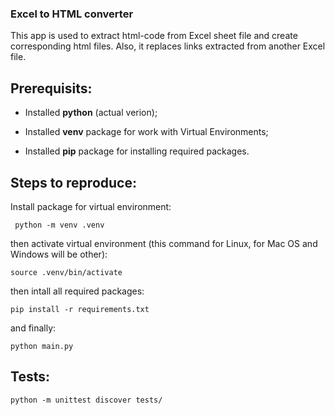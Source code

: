 ### Excel to HTML converter

This app is used to extract html-code from Excel sheet file and create corresponding html files. Also, it replaces links extracted from another Excel file.


## Prerequisits:

- Installed __python__ (actual verion);

- Installed __venv__ package for work with Virtual Environments;

- Installed __pip__ package for installing required packages.


## Steps to reproduce:
Install package for virtual environment:

`` python -m venv .venv``

then activate virtual environment (this command for Linux, for Mac OS and Windows will be other):

`` source .venv/bin/activate `` 

then intall all required packages:

`` pip install -r requirements.txt ``

and finally:

`` python main.py ``

## Tests:

`` python -m unittest discover tests/ ``

